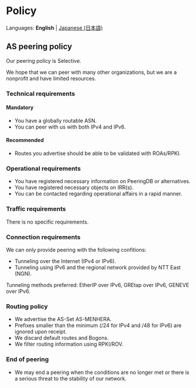 # Policy

Languages: **English**
| [Japanese (日本語)](/ja/policy.html)

## AS peering policy

Our peering policy is Selective.

We hope that we can peer with many other organizations, but we are a nonprofit and have limited resources.

### Technical requirements

#### Mandatory

- You have a globally routable ASN.
- You can peer with us with both IPv4 and IPv6.

#### Recommended

- Routes you advertise should be able to be validated with ROAs/RPKI.

### Operational requirements

- You have registered necessary information on PeeringDB or alternatives.
- You have registered necessary objects on IRR(s).
- You can be contacted regarding operational affairs in a rapid manner.

### Traffic requirements

There is no specific requirements.

### Connection requirements

We can only provide peering with the following confitions:

- Tunneling over the Internet (IPv4 or IPv6).
- Tunneling using IPv6 and the regional network provided by NTT East (NGN).

Tunneling methods preferred: EtherIP over IPv6, GREtap over IPv6, GENEVE over IPv6.

### Routing policy

- We advertise the AS-Set AS-MENHERA.
- Prefixes smaller than the minimum (/24 for IPv4 and /48 for IPv6) are ignored upon receipt.
- We discard default routes and Bogons.
- We filter routing information using RPKI/ROV.

### End of peering

- We may end a peering when the conditions are no longer met or there is a serious threat to the stability of our network.
